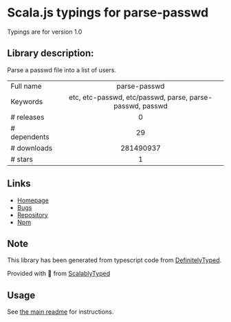
# Scala.js typings for parse-passwd

Typings are for version 1.0

## Library description:
Parse a passwd file into a list of users.

|                    |                 |
| ------------------ | :-------------: |
| Full name          | parse-passwd |
| Keywords           | etc, etc-passwd, etc/passwd, parse, parse-passwd, passwd |
| # releases         | 0 |
| # dependents       | 29 |
| # downloads        | 281490937 |
| # stars            | 1 |

## Links
- [Homepage](https://github.com/doowb/parse-passwd)
- [Bugs](https://github.com/doowb/parse-passwd/issues)
- [Repository](https://github.com/doowb/parse-passwd)
- [Npm](https://www.npmjs.com/package/parse-passwd)
    


## Note
This library has been generated from typescript code from [DefinitelyTyped](https://definitelytyped.org).

Provided with :purple_heart: from [ScalablyTyped](https://github.com/oyvindberg/ScalablyTyped)

## Usage
See [the main readme](../../readme.md) for instructions.


